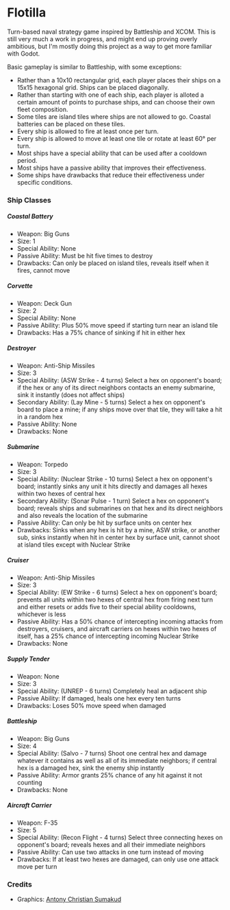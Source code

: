 # Flotilla
Turn-based naval strategy game inspired by Battleship and XCOM. This is still very much a work in progress, and might end up proving overly ambitious, but I'm mostly doing this project as a way to get more familiar with Godot.

Basic gameplay is similar to Battleship, with some exceptions:
- Rather than a 10x10 rectangular grid, each player places their ships on a 15x15 hexagonal grid. Ships can be placed diagonally.
- Rather than starting with one of each ship, each player is alloted a certain amount of points to purchase ships, and can choose their own fleet composition.
- Some tiles are island tiles where ships are not allowed to go. Coastal batteries can be placed on these tiles.
- Every ship is allowed to fire at least once per turn.
- Every ship is allowed to move at least one tile or rotate at least 60° per turn.
- Most ships have a special ability that can be used after a cooldown period.
- Most ships have a passive ability that improves their effectiveness.
- Some ships have drawbacks that reduce their effectiveness under specific conditions.

### Ship Classes
##### Coastal Battery
- Weapon: Big Guns
- Size: 1
- Special Ability: None
- Passive Ability: Must be hit five times to destroy
- Drawbacks: Can only be placed on island tiles, reveals itself when it fires, cannot move

##### Corvette
- Weapon: Deck Gun
- Size: 2
- Special Ability: None
- Passive Ability: Plus 50% move speed if starting turn near an island tile
- Drawbacks: Has a 75% chance of sinking if hit in either hex

##### Destroyer
- Weapon: Anti-Ship Missiles
- Size: 3
- Special Ability: (ASW Strike - 4 turns) Select a hex on opponent's board; if the hex or any of its direct neighbors contacts an enemy submarine, sink it instantly (does not affect ships)
- Secondary Ability: (Lay Mine - 5 turns) Select a hex on opponent's board to place a mine; if any ships move over that tile, they will take a hit in a random hex
- Passive Ability: None
- Drawbacks: None

##### Submarine
- Weapon: Torpedo
- Size: 3
- Special Ability: (Nuclear Strike - 10 turns) Select a hex on opponent's board; instantly sinks any unit it hits directly and damages all hexes within two hexes of central hex
- Secondary Ability: (Sonar Pulse - 1 turn) Select a hex on opponent's board; reveals ships and submarines on that hex and its direct neighbors and also reveals the location of the submarine
- Passive Ability: Can only be hit by surface units on center hex
- Drawbacks: Sinks when any hex is hit by a mine, ASW strike, or another sub, sinks instantly when hit in center hex by surface unit, cannot shoot at island tiles except with Nuclear Strike

##### Cruiser
- Weapon: Anti-Ship Missiles
- Size: 3
- Special Ability: (EW Strike - 6 turns) Select a hex on opponent's board; prevents all units within two hexes of central hex from firing next turn and either resets or adds five to their special ability cooldowns, whichever is less
- Passive Ability: Has a 50% chance of intercepting incoming attacks from destroyers, cruisers, and aircraft carriers on hexes within two hexes of itself, has a 25% chance of intercepting incoming Nuclear Strike
- Drawbacks: None

##### Supply Tender
- Weapon: None
- Size: 3
- Special Ability: (UNREP - 6 turns) Completely heal an adjacent ship
- Passive Ability: If damaged, heals one hex every ten turns
- Drawbacks: Loses 50% move speed when damaged

##### Battleship
- Weapon: Big Guns
- Size: 4
- Special Ability: (Salvo - 7 turns) Shoot one central hex and damage whatever it contains as well as all of its immediate neighbors; if central hex is a damaged hex, sink the enemy ship instantly
- Passive Ability: Armor grants 25% chance of any hit against it not counting
- Drawbacks: None

##### Aircraft Carrier
- Weapon: F-35
- Size: 5
- Special Ability: (Recon Flight - 4 turns) Select three connecting hexes on opponent's board; reveals hexes and all their immediate neighbors
- Passive Ability: Can use two attacks in one turn instead of moving
- Drawbacks: If at least two hexes are damaged, can only use one attack move per turn

### Credits
- Graphics: [Antony Christian Sumakud](https://opengameart.org/content/sea-warfare-set-ships-and-more)
